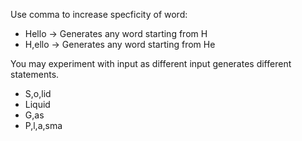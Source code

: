 Use comma to increase specficity of word:
* Hello -> Generates any word starting from H
* H,ello -> Generates any word starting from He  

You may experiment with input as different input generates different statements.  
* S,o,lid
* Liquid
* G,as
* P,l,a,sma
